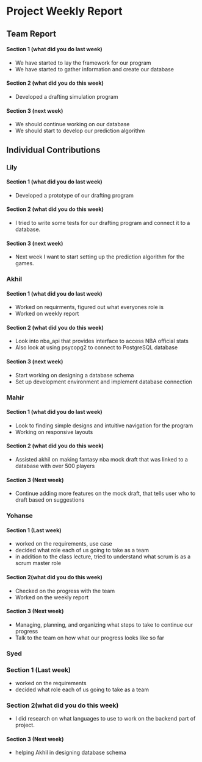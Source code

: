 # Project Weekly Report
## Team Report
#### Section 1 (what did you do last week)
* We have started to lay the framework for our program
* We have started to gather information and create our database
#### Section 2 (what did you do this week)
* Developed a drafting simulation program
#### Section 3 (next week)
* We should continue working on our database
* We should start to develop our prediction algorithm
## Individual Contributions
### Lily
#### Section 1 (what did you do last week)
* Developed a prototype of our drafting program
#### Section 2 (what did you do this week)
* I tried to write some tests for our drafting program and connect it to a database.
#### Section 3 (next week)
* Next week I want to start setting up the prediction algorithm for the games.
### Akhil
#### Section 1 (what did you do last week)
* Worked on requirments, figured out what everyones role is
* Worked on weekly report
#### Section 2 (what did you do this week)
* Look into nba_api that provides interface to access NBA official stats
* Also look at using psycopg2 to connect to PostgreSQL database 
#### Section 3 (next week)
* Start working on designing a database schema
* Set up development environment and implement database connection
### Mahir
#### Section 1 (what did you do last week) 
* Look to finding simple designs and intuitive navigation for the program
* Working on responsive layouts
#### Section 2 (what did you do this week) 
* Assisted akhil on making fantasy nba mock draft that was linked to a database with over 500 players
#### Section 3 (Next week)
* Continue adding more features on the mock draft, that tells user who to draft based on suggestions 
### Yohanse
#### Section 1 (Last week)
* worked on the requirements, use case
* decided what role each of us going to take as a team
* in addition to the class lecture, tried to understand what scrum is as a scrum master role
#### Section 2(what did you do this week)
* Checked on the progress with the team
* Worked on the weekly report
#### Section 3 (Next week)
* Managing, planning, and organizing what steps to take to continue our progress
* Talk to the team on how what our progress looks like so far
### Syed 
### Section 1 (Last week)
* worked on the requirements
* decided what role each of us going to take as a team
### Section 2(what did you do this week)
* I did research on what languages to use to work on the backend part of project.
#### Section 3 (Next week)
* helping Akhil in designing database schema 
